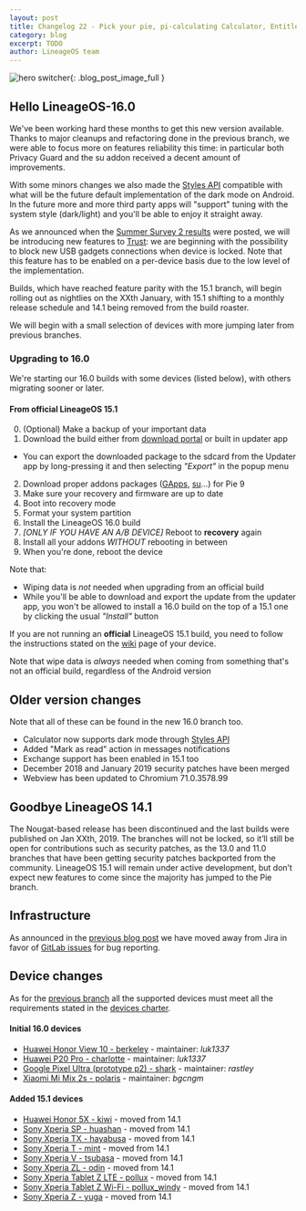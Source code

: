```yaml
---
layout: post
title: Changelog 22 - Pick your pie, pi-calculating Calculator, Entitled Email
category: blog
excerpt: TODO
author: LineageOS team
---
```


![hero switcher]({{site.baseurl}}/images/2019-01-30/hero.png){: .blog_post_image_full }

## Hello LineageOS-16.0

We've been working hard these months to get this new version available.
Thanks to major cleanups and refactoring done in the previous branch, we were
able to focus more on features reliability this time: in particular both Privacy Guard
and the su addon received a decent amount of improvements.

With some minors changes we also made the [Styles API](https://wiki.lineageos.org/sdk/api/styles.html)
compatible with what will be the future default implementation of the dark mode on Android. In the future
more and more third party apps will "support" tuning with the system style (dark/light) and you'll be able
to enjoy it straight away.

As we announced when the [Summer Survey 2 results]({{site.baseurl}}/Summer-Survey-2-Results/) were posted, we will be introducing new  features to
[Trust]({{site.baseurl}}/Trust-me/): we are beginning with the possibility to block new USB gadgets connections
when device is locked. Note that this feature has to be enabled on a per-device basis due to the low level of
the implementation.

Builds, which have reached feature parity with the 15.1 branch, will begin rolling out as nightlies on the XXth January, with 15.1 shifting to a monthly release schedule and 14.1 being removed from the build roaster.

We will begin with a small selection of devices with more jumping later from previous branches.

### Upgrading to 16.0

We're starting our 16.0 builds with some devices (listed below), with others migrating sooner or later.

#### From official LineageOS 15.1

 0. (Optional) Make a backup of your important data
 1. Download the build either from [download portal](https://download.lineageos.org) or built in updater app
   * You can export the downloaded package to the sdcard from the Updater app by long-pressing it and then selecting _"Export"_ in the popup menu
 2. Download proper addons packages ([GApps](https://wiki.lineageos.org/gapps.html), [su](https://download.lineageos.org/extras)...) for Pie 9
 3. Make sure your recovery and firmware are up to date
 4. Boot into recovery mode
 5. Format your system partition
 6. Install the LineageOS 16.0 build
 7. _[ONLY IF YOU HAVE AN A/B DEVICE]_ Reboot to **recovery** again
 8. Install all your addons _WITHOUT_ rebooting in between
 9. When you're done, reboot the device

Note that:

 * Wiping data is _not_ needed when upgrading from an official build
 * While you'll be able to download and export the update from the updater app, you won't be allowed to install a 16.0 build on the top of a 15.1 one by clicking the usual _"Install"_ button

If you are not running an **official** LineageOS 15.1 build, you need to follow the instructions
stated on the [wiki](https://wiki.lineageos.org/devices) page of your device.

Note that wipe data is _always_ needed when coming from something that's not an official build,
regardless of the Android version

## Older version changes

Note that all of these can be found in the new 16.0 branch too.

* Calculator now supports dark mode through [Styles API](https://wiki.lineageos.org/sdk/api/styles.html)
* Added "Mark as read" action in messages notifications
* Exchange support has been enabled in 15.1 too
* December 2018 and January 2019 security patches have been merged
* Webview has been updated to Chromium 71.0.3578.99

## Goodbye LineageOS 14.1

The Nougat-based release has been discontinued and the last builds were published on Jan XXth, 2019.
The branches will not be locked, so it’ll still be open for contributions such as security patches,
as the 13.0 and 11.0 branches that have been getting security patches backported from the community.
LineageOS 15.1 will remain under active development, but don’t expect new features to come since the
majority has jumped to the Pie branch.

## Infrastructure

As announced in the [previous blog post]({{site.baseurl}}/Changelog-21/) we have moved away from Jira in favor of
[GitLab issues](https://gitlab.com/LineageOS/issues) for bug reporting.

## Device changes

As for the [previous branch]({{site.baseurl}}/Changelog-16/) all the supported devices must meet all the
requirements stated in the [devices charter](https://github.com/LineageOS/charter/blob/master/device-support-requirements.md).


#### Initial 16.0 devices

* [Huawei Honor View 10 - berkeley](https://wiki.lineageos.org/devices/berkeley) - maintainer: _luk1337_
* [Huawei P20 Pro - charlotte](https://wiki.lineageos.org/devices/charlotte) - maintainer: _luk1337_
* [Google Pixel Ultra (prototype p2) - shark](http://bit.ly/lineage4sharks) - maintainer: _rastley_
* [Xiaomi Mi Mix 2s - polaris](https://wiki.lineageos.org/devices/polaris) - maintainer: _bgcngm_

#### Added 15.1 devices

* [Huawei Honor 5X - kiwi](https://wiki.lineageos.org/devices/kiwi) - moved from 14.1
* [Sony Xperia SP - huashan](https://wiki.lineageos.org/devices/huashan) - moved from 14.1
* [Sony Xperia TX - hayabusa](https://wiki.lineageos.org/devices/hayabusa) - moved from 14.1
* [Sony Xperia T - mint](https://wiki.lineageos.org/devices/mint) - moved from 14.1
* [Sony Xperia V - tsubasa](https://wiki.lineageos.org/devices/tsubasa) - moved from 14.1
* [Sony Xperia ZL - odin](https://wiki.lineageos.org/devices/odin) - moved from 14.1
* [Sony Xperia Tablet Z LTE - pollux](https://wiki.lineageos.org/devices/pollux) - moved from 14.1
* [Sony Xperia Tablet Z Wi-Fi - pollux_windy](https://wiki.lineageos.org/devices/pollux_windy) - moved from 14.1
* [Sony Xperia Z - yuga](https://wiki.lineageos.org/devices/yuga) - moved from 14.1
